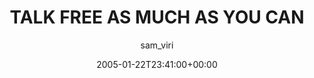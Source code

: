 ---
title: 'TALK FREE AS MUCH AS YOU CAN'
posts: 1
hash: 't351'
author: 'sam_viri'
date: 2005-01-22T23:41:00+00:00
sources:
  - http://forums.tokipona.org/viewtopic.php%3Ft=351.html
---
